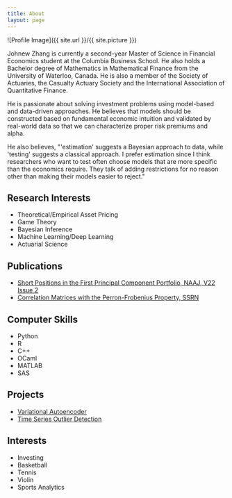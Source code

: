 ```yaml
---
title: About
layout: page
---
```

![Profile Image]({{ site.url }}/{{ site.picture }})

<p>Johnew Zhang is currently a second-year Master of Science in Financial Economics student at the Columbia Business School. He also holds a Bachelor degree of Mathematics in Mathematical Finance from the University of Waterloo, Canada. He is also a member of the Society of Actuaries, the Casualty Actuary Society and the International Association of Quantitative Finance. </p>

<p>He is passionate about solving investment problems using model-based and data-driven approaches.  He believes that models should be constructed based on fundamental economic intuition and validated by real-world data so that we can characterize proper risk premiums and alpha.</p>

<p>He also believes, "'estimation' suggests a Bayesian approach to data, while 'testing' suggests a classical approach. I prefer estimation since I think researchers who want to test often choose models that are more specific than the economics require. They talk of adding restrictions for no reason other than making their models easier to reject."</p>

<h2>Research Interests</h2>

<ul class="skill-list">
	<li>Theoretical/Empirical Asset Pricing</li>
	<li>Game Theory</li>
	<li>Bayesian Inference</li>
	<li>Machine Learning/Deep Learning</li>
	<li>Actuarial Science</li>
</ul>

<h2>Publications</h2>

<ul>
	<li><a href="https://www.tandfonline.com/doi/abs/10.1080/10920277.2017.1387573">Short Positions in the First Principal Component Portfolio, NAAJ, V22 Issue 2</a></li>
	<li><a href="https://papers.ssrn.com/sol3/papers.cfm?abstract_id=2493844">Correlation Matrices with the Perron-Frobenius Property, SSRN</a></li>
</ul>


<h2>Computer Skills</h2>

<ul class="skill-list">
	<li>Python</li>
	<li>R</li>
	<li>C++</li>
	<li>OCaml</li>
	<li>MATLAB</li>
	<li>SAS</li>
</ul>

<h2>Projects</h2>

<ul class="skill-list">
	<li><a href="https://github.com/WizardKingZ/variational_autoencoder">Variational Autoencoder</a></li>
	<li><a href="https://github.com/WizardKingZ/time_series_outlier_detection">Time Series Outlier Detection</a></li>
</ul>

<h2>Interests</h2>

<ul class="skill-list">
	<li>Investing</li>
	<li>Basketball</li>
	<li>Tennis</li>
	<li>Violin</li>
	<li>Sports Analytics</li>
</ul>
